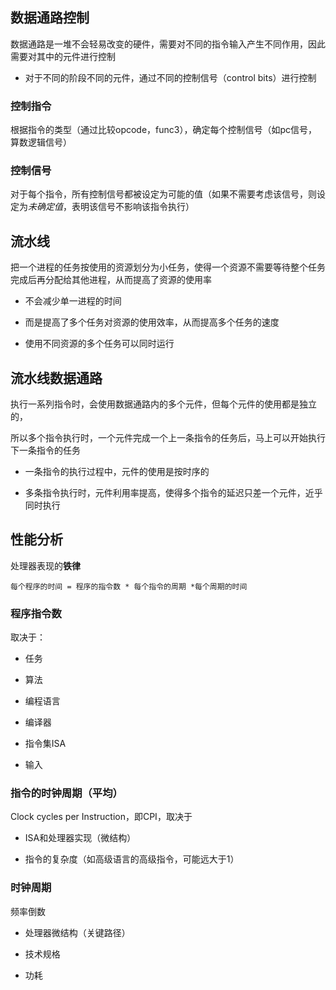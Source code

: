 ## 数据通路控制

数据通路是一堆不会轻易改变的硬件，需要对不同的指令输入产生不同作用，因此需要对其中的元件进行控制

* 对于不同的阶段不同的元件，通过不同的控制信号（control bits）进行控制

### 控制指令

根据指令的类型（通过比较opcode，func3），确定每个控制信号（如pc信号，算数逻辑信号）

### 控制信号

对于每个指令，所有控制信号都被设定为可能的值（如果不需要考虑该信号，则设定为*未确定值*，表明该信号不影响该指令执行）

## 流水线

把一个进程的任务按使用的资源划分为小任务，使得一个资源不需要等待整个任务完成后再分配给其他进程，从而提高了资源的使用率

* 不会减少单一进程的时间

* 而是提高了多个任务对资源的使用效率，从而提高多个任务的速度

* 使用不同资源的多个任务可以同时运行

## 流水线数据通路

执行一系列指令时，会使用数据通路内的多个元件，但每个元件的使用都是独立的，

所以多个指令执行时，一个元件完成一个上一条指令的任务后，马上可以开始执行下一条指令的任务

* 一条指令的执行过程中，元件的使用是按时序的

* 多条指令执行时，元件利用率提高，使得多个指令的延迟只差一个元件，近乎同时执行

## 性能分析

处理器表现的**铁律**

`每个程序的时间 = 程序的指令数 * 每个指令的周期 *每个周期的时间`

### 程序指令数

取决于：

* 任务

* 算法

* 编程语言

* 编译器

* 指令集ISA

* 输入

### 指令的时钟周期（平均）

Clock cycles per Instruction，即CPI，取决于

* ISA和处理器实现（微结构）

* 指令的复杂度（如高级语言的高级指令，可能远大于1）

### 时钟周期

频率倒数

* 处理器微结构（关键路径）

* 技术规格

* 功耗


